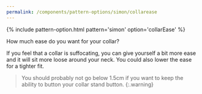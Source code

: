 ```yaml
---
permalink: /components/pattern-options/simon/collarease
---
```

{% include pattern-option.html pattern='simon' option='collarEase' %}

How much ease do you want for your collar?

If you feel that a collar is suffocating, you can give yourself a bit more ease and it will sit more loose around your neck.
You could also lower the ease for a tighter fit.

> You should probably not go below 1.5cm if you want to keep the ability to button your collar stand button.
{:.warning}
